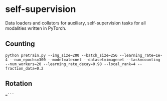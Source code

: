 # self-supervision
Data loaders and collators for auxiliary, self-supervision tasks for all modalities written in PyTorch.

## Counting
```
python pretrain.py --img_size=200 --batch_size=256 --learning_rate=1e-4 --num_epochs=300 --model=alexnet --dataset=imagenet --task=counting --num_workers=20 --learning_rate_decay=0.98 --local_rank=4 --fraction_data=0.2
```

## Rotation
```
=```


